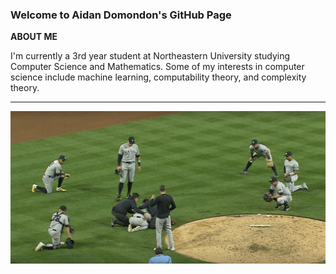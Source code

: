 ### Welcome to Aidan Domondon's GitHub Page 

**ABOUT ME**

I'm currently a 3rd year student at Northeastern University studying Computer Science and Mathematics. Some of my interests in computer science include machine learning, computability theory, and complexity theory.
***

![New York Yankees](https://github.com/aidandomondon/aidandomondon/blob/main/ScreenshotYankees.png?raw=true)
